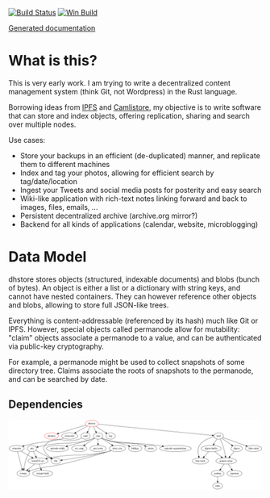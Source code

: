 [![Build Status](https://travis-ci.org/remram44/dhstore.svg?branch=master)](https://travis-ci.org/remram44/dhstore/builds)
[![Win Build](https://ci.appveyor.com/api/projects/status/7bhq8phkkl30phmp/branch/master?svg=true)](https://ci.appveyor.com/project/remram44/dhstore/history)

[Generated documentation](https://remram44.github.io/dhstore/index.html)

What is this?
=============

This is very early work. I am trying to write a decentralized content management system (think Git, not Wordpress) in the Rust language.

Borrowing ideas from [IPFS](https://ipfs.io/) and [Camlistore](https://camlistore.org/), my objective is to write software that can store and index objects, offering replication, sharing and search over multiple nodes.

Use cases:
* Store your backups in an efficient (de-duplicated) manner, and replicate them to different machines
* Index and tag your photos, allowing for efficient search by tag/date/location
* Ingest your Tweets and social media posts for posterity and easy search
* Wiki-like application with rich-text notes linking forward and back to images, files, emails, ...
* Persistent decentralized archive (archive.org mirror?)
* Backend for all kinds of applications (calendar, website, microblogging)

Data Model
==========

dhstore stores objects (structured, indexable documents) and blobs (bunch of bytes). An object is either a list or a dictionary with string keys, and cannot have nested containers. They can however reference other objects and blobs, allowing to store full JSON-like trees.

Everything is content-addressable (referenced by its hash) much like Git or IPFS. However, special objects called permanode allow for mutability: "claim" objects associate a permanode to a value, and can be authenticated via public-key cryptography.

For example, a permanode might be used to collect snapshots of some directory tree. Claims associate the roots of snapshots to the permanode, and can be searched by date.

Dependencies
------------

![Cargo dependencies](Cargo.png)
